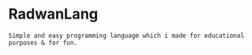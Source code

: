 # RadwanLang
    Simple and easy programming language which i made for educational purposes & for fun.
     